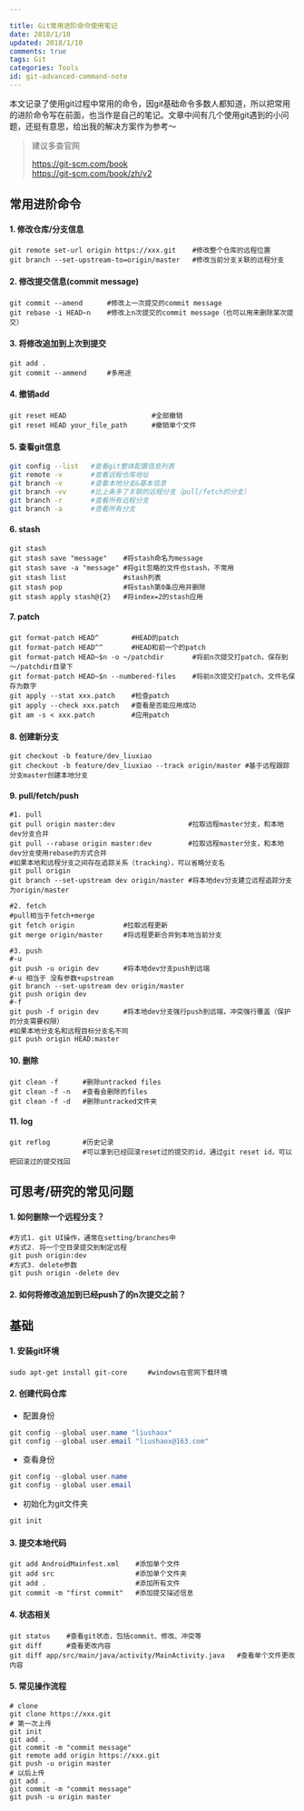 ```yaml
---

title: Git常用进阶命令使用笔记
date: 2018/1/10
updated: 2018/1/10
comments: true
tags: Git
categories: Tools
id: git-advanced-command-note
---
```


本文记录了使用git过程中常用的命令，因git基础命令多数人都知道，所以把常用的进阶命令写在前面，也当作是自己的笔记。文章中间有几个使用git遇到的小问题，还挺有意思，给出我的解决方案作为参考～

<!---more--->

> 建议多查官网  
>
> https://git-scm.com/book  
> https://git-scm.com/book/zh/v2

## 常用进阶命令

#### 1. 修改仓库/分支信息

```shell
git remote set-url origin https://xxx.git    #修改整个仓库的远程位置
git branch --set-upstream-to=origin/master   #修改当前分支关联的远程分支
```

#### 2. 修改提交信息(commit message)

```shell
git commit --amend      #修改上一次提交的commit message
git rebase -i HEAD~n    #修改上n次提交的commit message（也可以用来删除某次提交）
```

#### 3. 将修改追加到上次到提交

```shell
git add . 
git commit --ammend     #多用途
```

#### 4. 撤销add

```shell
git reset HEAD                     #全部撤销
git reset HEAD your_file_path      #撤销单个文件
```

#### 5. 查看git信息

```bash
git config --list   #查看git整体配置信息列表
git remote -v       #查看远程仓库地址
git branch -v       #查看本地分支&基本信息
git branch -vv      #比上条多了关联的远程分支（pull/fetch的分支）
git branch -r       #查看所有远程分支
git branch -a       #查看所有分支
```

#### 6. stash

```shell
git stash
git stash save "message"    #将stash命名为message
git stash save -a "message" #将git忽略的文件也stash，不常用
git stash list              #stash列表
git stash pop               #将stash第0条应用并删除
git stash apply stash@{2}   #将index=2的stash应用
```

#### 7. patch

```shell
git format-patch HEAD^        #HEAD的patch
git format-patch HEAD^^       #HEAD和前一个的patch
git format-patch HEAD~$n -o ~/patchdir       #将前n次提交打patch，保存到～/patchdir目录下
git format-patch HEAD~$n --numbered-files    #将前n次提交打patch，文件名保存为数字
git apply --stat xxx.patch    #检查patch
git apply --check xxx.patch   #查看是否能应用成功
git am -s < xxx.patch         #应用patch
```

#### 8. 创建新分支

```shell
git checkout -b feature/dev_liuxiao
git checkout -b feature/dev_liuxiao --track origin/master #基于远程跟踪分支master创建本地分支
```

#### 9. pull/fetch/push

```shell
#1. pull
git pull origin master:dev                  #拉取远程master分支，和本地dev分支合并
git pull --rabase origin master:dev         #拉取远程master分支，和本地dev分支使用rebase的方式合并
#如果本地和远程分支之间存在追踪关系（tracking），可以省略分支名
git pull origin
git branch --set-upstream dev origin/master #将本地dev分支建立远程追踪分支为origin/master

#2. fetch 
#pull相当于fetch+merge
git fetch origin            #拉取远程更新
git merge origin/master     #将远程更新合并到本地当前分支

#3. push
#-u
git push -u origin dev      #将本地dev分支push到远端
#-u 相当于 没有参数+upstream
git branch --set-upstream dev origin/master
git push origin dev
#-f
git push -f origin dev      #将本地dev分支强行push到远端，冲突强行覆盖（保护的分支需要权限）
#如果本地分支名和远程目标分支名不同
git push origin HEAD:master
```

#### 10. 删除

```shell
git clean -f      #删除untracked files
git clean -f -n   #查看会删除的files
git clean -f -d   #删除untracked文件夹
```

#### 11. log

```shell
git reflog        #历史记录
                  #可以拿到已经回滚reset过的提交的id，通过git reset id，可以把回滚过的提交找回
```



## 可思考/研究的常见问题

#### 1. 如何删除一个远程分支？

```shell
#方式1. git UI操作，通常在setting/branches中
#方式2. 将一个空目录提交到制定远程
git push origin:dev
#方式3. delete参数
git push origin -delete dev
```

#### 2. 如何将修改追加到已经push了的n次提交之前？



## 基础

#### 1. 安装git环境
```shell
sudo apt-get install git-core     #windows在官网下载环境
```

#### 2. 创建代码仓库

- 配置身份

```java
git config --global user.name "liushaox"
git config --global user.email "liushaox@163.com"
```

- 查看身份

```java
git config --global user.name
git config --global user.email
```

- 初始化为git文件夹

```java
git init
```

#### 3. 提交本地代码

```shell
git add AndroidMainfest.xml    #添加单个文件
git add src                    #添加单个文件夹
git add .                      #添加所有文件
git commit -m "first commit"   #添加提交描述信息
```

#### 4. 状态相关

```shell
git status    #查看git状态，包括commit、修改、冲突等
git diff      #查看更改内容
git diff app/src/main/java/activity/MainActivity.java   #查看单个文件更改内容
```
#### 5. 常见操作流程

```shell
# clone
git clone https://xxx.git
# 第一次上传
git init
git add . 
git commit -m "commit message"
git remote add origin https://xxx.git
git push -u origin master
# 以后上传
git add . 
git commit -m "commit message"
git push -u origin master
```